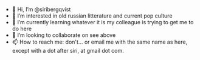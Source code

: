 - 👋 Hi, I’m @siribergqvist
- 👀 I’m interested in old russian litterature and current pop culture
- 🌱 I’m currently learning whatever it is my colleague is trying to get me to do here
- 💞️ I’m looking to collaborate on see above
- 📫 How to reach me: don't... or email me with the same name as here, except with a dot after siri, at gmail dot com.

<!---
siribergqvist/siribergqvist is a ✨ special ✨ repository because its `README.md` (this file) appears on your GitHub profile.
You can click the Preview link to take a look at your changes.
--->

